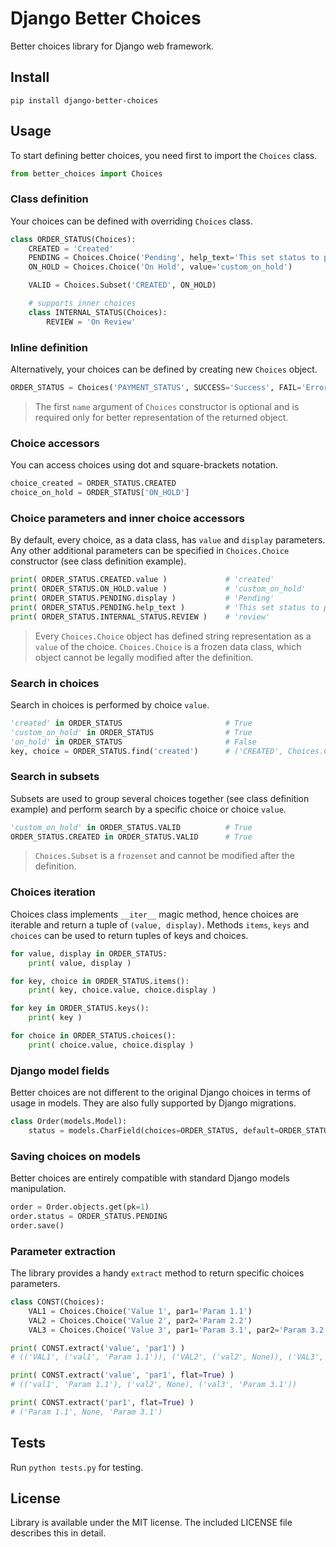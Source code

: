 # Django Better Choices
Better choices library for Django web framework.

## Install

    pip install django-better-choices
    
## Usage
To start defining better choices, you need first to import the `Choices` class.
```python
from better_choices import Choices
```

### Class definition
Your choices can be defined with overriding `Choices` class.
```python
class ORDER_STATUS(Choices):
    CREATED = 'Created'
    PENDING = Choices.Choice('Pending', help_text='This set status to pending')
    ON_HOLD = Choices.Choice('On Hold', value='custom_on_hold')

    VALID = Choices.Subset('CREATED', ON_HOLD)

    # supports inner choices
    class INTERNAL_STATUS(Choices):
        REVIEW = 'On Review'
```

### Inline definition
Alternatively, your choices can be defined by creating new `Choices` object.
```python
ORDER_STATUS = Choices('PAYMENT_STATUS', SUCCESS='Success', FAIL='Error')
```
> The first `name` argument of `Choices` constructor is optional and is required only for better
> representation of the returned object.

### Choice accessors
You can access choices using dot and square-brackets notation.
```python
choice_created = ORDER_STATUS.CREATED
choice_on_hold = ORDER_STATUS['ON_HOLD']
```

### Choice parameters and inner choice accessors
By default, every choice, as a data class, has `value` and `display` parameters.
Any other additional parameters can be specified in `Choices.Choice` constructor (see class definition example).
```python
print( ORDER_STATUS.CREATED.value )             # 'created'
print( ORDER_STATUS.ON_HOLD.value )             # 'custom_on_hold'
print( ORDER_STATUS.PENDING.display )           # 'Pending'
print( ORDER_STATUS.PENDING.help_text )         # 'This set status to pending'
print( ORDER_STATUS.INTERNAL_STATUS.REVIEW )    # 'review'
```
> Every `Choices.Choice` object has defined string representation as a `value` of the choice.
> `Choices.Choice` is a frozen data class, which object cannot be legally modified after the definition.

### Search in choices
Search in choices is performed by choice `value`.
```python
'created' in ORDER_STATUS                       # True
'custom_on_hold' in ORDER_STATUS                # True
'on_hold' in ORDER_STATUS                       # False
key, choice = ORDER_STATUS.find('created')      # ('CREATED', Choices.Choice)
```

### Search in subsets
Subsets are used to group several choices together (see class definition example) and perform search by a specific
choice or choice `value`.
```python
'custom_on_hold' in ORDER_STATUS.VALID          # True
ORDER_STATUS.CREATED in ORDER_STATUS.VALID      # True
```
> `Choices.Subset` is a `frozenset` and cannot be modified after the definition.

### Choices iteration
Choices class implements `__iter__` magic method, hence choices are iterable and return a tuple of `(value, display)`.
Methods `items`, `keys` and `choices` can be used to return tuples of keys and choices.
```python
for value, display in ORDER_STATUS:
    print( value, display )

for key, choice in ORDER_STATUS.items():
    print( key, choice.value, choice.display )

for key in ORDER_STATUS.keys():
    print( key )

for choice in ORDER_STATUS.choices():
    print( choice.value, choice.display )
```

### Django model fields
Better choices are not different to the original Django choices in terms of usage in models.
They are also fully supported by Django migrations.
```python
class Order(models.Model):
    status = models.CharField(choices=ORDER_STATUS, default=ORDER_STATUS.CREATED)
```

### Saving choices on models
Better choices are entirely compatible with standard Django models manipulation.
```python
order = Order.objects.get(pk=1)
order.status = ORDER_STATUS.PENDING
order.save()
```

### Parameter extraction
The library provides a handy `extract` method to return specific choices parameters.
```python
class CONST(Choices):
    VAL1 = Choices.Choice('Value 1', par1='Param 1.1')
    VAL2 = Choices.Choice('Value 2', par2='Param 2.2')
    VAL3 = Choices.Choice('Value 3', par1='Param 3.1', par2='Param 3.2')

print( CONST.extract('value', 'par1') )
# (('VAL1', ('val1', 'Param 1.1')), ('VAL2', ('val2', None)), ('VAL3', ('val3', 'Param 3.1')))

print( CONST.extract('value', 'par1', flat=True) )
# (('val1', 'Param 1.1'), ('val2', None), ('val3', 'Param 3.1'))

print( CONST.extract('par1', flat=True) )
# ('Param 1.1', None, 'Param 3.1')
```

## Tests
Run `python tests.py` for testing.

## License
Library is available under the MIT license. The included LICENSE file describes this in detail.
